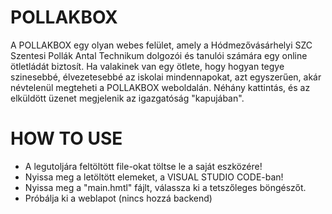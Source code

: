 # POLLAKBOX

A POLLAKBOX egy olyan webes felület, amely a Hódmezővásárhelyi SZC Szentesi Pollák Antal Technikum dolgozói és tanulói számára egy online ötletládát biztosít. Ha valakinek van egy ötlete, hogy hogyan tegye szinesebbé, élvezetesebbé az iskolai mindennapokat, azt egyszerűen, akár névtelenül megteheti a POLLAKBOX weboldalán. Néhány kattintás, és az elküldött üzenet megjelenik az igazgatóság "kapujában".


# HOW TO USE

- A legutoljára feltöltött file-okat töltse le a saját eszközére!
- Nyissa meg a letöltött elemeket, a VISUAL STUDIO CODE-ban!
- Nyissa meg a "main.hmtl" fájlt, válassza ki a tetszőleges böngészőt.
- Próbálja ki a weblapot (nincs hozzá backend)
